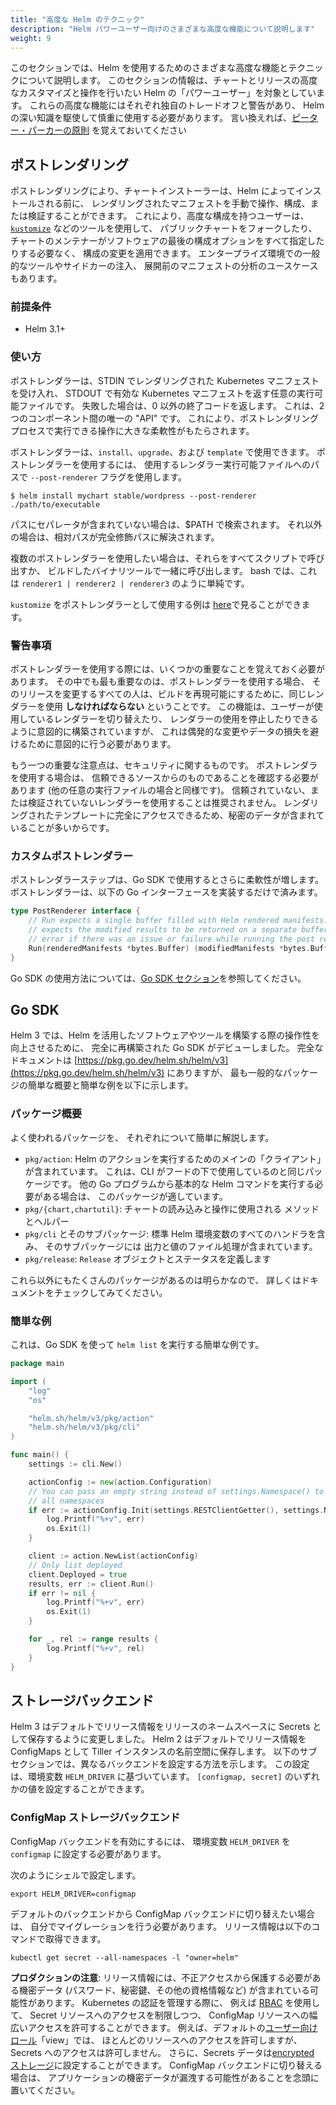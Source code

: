 ```yaml
---
title: "高度な Helm のテクニック"
description: "Helm パワーユーザー向けのさまざまな高度な機能について説明します"
weight: 9
---
```


このセクションでは、Helm を使用するためのさまざまな高度な機能とテクニックについて説明します。
このセクションの情報は、チャートとリリースの高度なカスタマイズと操作を行いたい
Helm の「パワーユーザー」を対象としています。
これらの高度な機能にはそれぞれ独自のトレードオフと警告があり、
Helm の深い知識を駆使して慎重に使用する必要があります。
言い換えれば、[ピーター・パーカーの原則](https://en.wikipedia.org/wiki/With_great_power_comes_great_responsibility)
を覚えておいてください

## ポストレンダリング
ポストレンダリングにより、チャートインストーラーは、Helm によってインストールされる前に、
レンダリングされたマニフェストを手動で操作、構成、または検証することができます。
これにより、高度な構成を持つユーザーは、[`kustomize`](https://kustomize.io) などのツールを使用して、
パブリックチャートをフォークしたり、
チャートのメンテナーがソフトウェアの最後の構成オプションをすべて指定したりする必要なく、
構成の変更を適用できます。
エンタープライズ環境での一般的なツールやサイドカーの注入、
展開前のマニフェストの分析のユースケースもあります。

### 前提条件
- Helm 3.1+

### 使い方
ポストレンダラーは、STDIN でレンダリングされた Kubernetes マニフェストを受け入れ、
STDOUT で有効な Kubernetes マニフェストを返す任意の実行可能ファイルです。
失敗した場合は、0 以外の終了コードを返します。
これは、2つのコンポーネント間の唯一の "API" です。
これにより、ポストレンダリングプロセスで実行できる操作に大きな柔軟性がもたらされます。

ポストレンダラーは、`install`、`upgrade`、および `template` で使用できます。
ポストレンダラーを使用するには、
使用するレンダラー実行可能ファイルへのパスで `--post-renderer` フラグを使用します。

```shell
$ helm install mychart stable/wordpress --post-renderer ./path/to/executable
```

パスにセパレータが含まれていない場合は、$PATH で検索されます。
それ以外の場合は、相対パスが完全修飾パスに解決されます。

複数のポストレンダラーを使用したい場合は、それらをすべてスクリプトで呼び出すか、
ビルドしたバイナリツールで一緒に呼び出します。
bash では、これは `renderer1 | renderer2 | renderer3` のように単純です。

`kustomize` をポストレンダラーとして使用する例は
[here](https://github.com/thomastaylor312/advanced-helm-demos/tree/master/post-render)で見ることができます。

### 警告事項
ポストレンダラーを使用する際には、いくつかの重要なことを覚えておく必要があります。
その中でも最も重要なのは、ポストレンダラーを使用する場合、
そのリリースを変更するすべての人は、ビルドを再現可能にするために、同じレンダラーを使用 **しなければならない** ということです。
この機能は、ユーザーが使用しているレンダラーを切り替えたり、
レンダラーの使用を停止したりできるように意図的に構築されていますが、
これは偶発的な変更やデータの損失を避けるために意図的に行う必要があります。

もう一つの重要な注意点は、セキュリティに関するものです。
ポストレンダラを使用する場合は、
信頼できるソースからのものであることを確認する必要があります (他の任意の実行ファイルの場合と同様です)。
信頼されていない、または検証されていないレンダラーを使用することは推奨されません。
レンダリングされたテンプレートに完全にアクセスできるため、秘密のデータが含まれていることが多いからです。

### カスタムポストレンダラー
ポストレンダラーステップは、Go SDK で使用するとさらに柔軟性が増します。
ポストレンダラーは、以下の Go インターフェースを実装するだけで済みます。

```go
type PostRenderer interface {
    // Run expects a single buffer filled with Helm rendered manifests. It
    // expects the modified results to be returned on a separate buffer or an
    // error if there was an issue or failure while running the post render step
    Run(renderedManifests *bytes.Buffer) (modifiedManifests *bytes.Buffer, err error)
}
```

Go SDK の使用方法については、[Go SDK セクション](#go-sdk)を参照してください。

## Go SDK
Helm 3 では、Helm を活用したソフトウェアやツールを構築する際の操作性を向上させるために、
完全に再構築された Go SDK がデビューしました。
完全なドキュメントは [https://pkg.go.dev/helm.sh/helm/v3](https://pkg.go.dev/helm.sh/helm/v3) にありますが、
最も一般的なパッケージの簡単な概要と簡単な例を以下に示します。

### パッケージ概要
よく使われるパッケージを、
それぞれについて簡単に解説します。

- `pkg/action`: Helm のアクションを実行するためのメインの「クライアント」が含まれています。
  これは、CLI がフードの下で使用しているのと同じパッケージです。
  他の Go プログラムから基本的な Helm コマンドを実行する必要がある場合は、
  このパッケージが適しています。
- `pkg/{chart,chartutil}`: チャートの読み込みと操作に使用される
  メソッドとヘルパー
- `pkg/cli` とそのサブパッケージ: 標準 Helm 環境変数のすべてのハンドラを含み、
  そのサブパッケージには
  出力と値のファイル処理が含まれています。
- `pkg/release`: `Release` オブジェクトとステータスを定義します

これら以外にもたくさんのパッケージがあるのは明らかなので、
詳しくはドキュメントをチェックしてみてください。

### 簡単な例
これは、Go SDK を使って `helm list` を実行する簡単な例です。

```go
package main

import (
    "log"
    "os"

    "helm.sh/helm/v3/pkg/action"
    "helm.sh/helm/v3/pkg/cli"
)

func main() {
    settings := cli.New()

    actionConfig := new(action.Configuration)
    // You can pass an empty string instead of settings.Namespace() to list
    // all namespaces
    if err := actionConfig.Init(settings.RESTClientGetter(), settings.Namespace(), os.Getenv("HELM_DRIVER"), log.Printf); err != nil {
        log.Printf("%+v", err)
        os.Exit(1)
    }

    client := action.NewList(actionConfig)
    // Only list deployed
    client.Deployed = true
    results, err := client.Run()
    if err != nil {
        log.Printf("%+v", err)
        os.Exit(1)
    }

    for _, rel := range results {
        log.Printf("%+v", rel)
    }
}

```

## ストレージバックエンド

Helm 3 はデフォルトでリリース情報をリリースのネームスペースに Secrets として保存するように変更しました。
Helm 2 はデフォルトでリリース情報を ConfigMaps として Tiller インスタンスの名前空間に保存します。
以下のサブセクションでは、異なるバックエンドを設定する方法を示します。
この設定は、環境変数 `HELM_DRIVER` に基づいています。
`[configmap, secret]` のいずれかの値を設定することができます。

### ConfigMap ストレージバックエンド

ConfigMap バックエンドを有効にするには、
環境変数 `HELM_DRIVER` を `configmap` に設定する必要があります。

次のようにシェルで設定します。

```shell
export HELM_DRIVER=configmap
```

デフォルトのバックエンドから ConfigMap バックエンドに切り替えたい場合は、
自分でマイグレーションを行う必要があります。
リリース情報は以下のコマンドで取得できます。

```shell
kubectl get secret --all-namespaces -l "owner=helm"
```

**プロダクションの注意**: リリース情報には、不正アクセスから保護する必要がある機密データ (パスワード、秘密鍵、その他の資格情報など) が含まれている可能性があります。
Kubernetes の認証を管理する際に、
例えば [RBAC](https://kubernetes.io/docs/reference/access-authn-authz/rbac/) を使用して、
Secret リソースへのアクセスを制限しつつ、
ConfigMap リソースへの幅広いアクセスを許可することができます。
例えば、デフォルトの[ユーザー向けロール](https://kubernetes.io/docs/reference/access-authn-authz/rbac/#user-facing-roles)「view」では、
ほとんどのリソースへのアクセスを許可しますが、
Secrets へのアクセスは許可しません。
さらに、Secrets データは[encrypted ストレージ](https://kubernetes.io/docs/tasks/administer-cluster/encrypt-data/)に設定することができます。
ConfigMap バックエンドに切り替える場合は、
アプリケーションの機密データが漏洩する可能性があることを念頭に置いてください。
